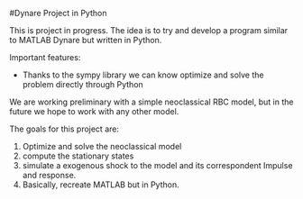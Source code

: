 #Dynare Project in Python

This is project in progress. The idea is to try and develop a program similar to MATLAB Dynare but written in Python.

Important features:

- Thanks to the sympy library we can know optimize and solve the problem directly through Python

We are working preliminary with a simple neoclassical RBC model, but in the future we hope to work with any other model.

The goals for this project are:

1. Optimize and solve the neoclassical model
2. compute the stationary states
3. simulate a exogenous shock to the model and its correspondent Impulse and response.
4. Basically, recreate MATLAB but in Python.
